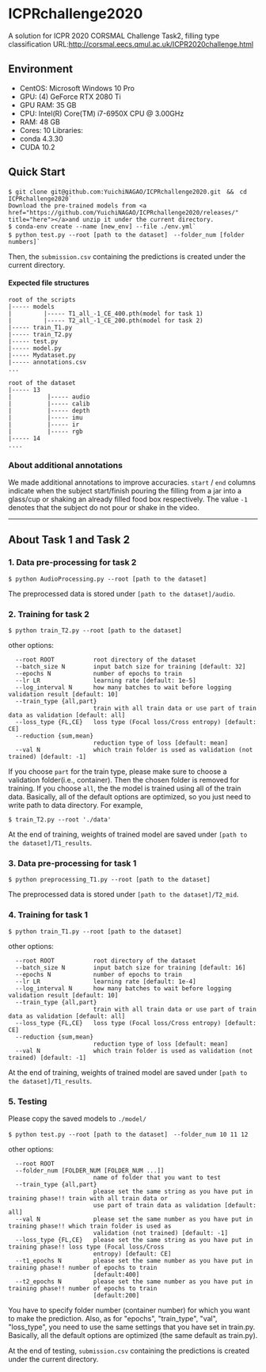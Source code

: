 # ICPRchallenge2020
A solution for ICPR 2020 CORSMAL Challenge Task2, filling type classification
URL:http://corsmal.eecs.qmul.ac.uk/ICPR2020challenge.html

## Environment
- CentOS: Microsoft Windows 10 Pro
- GPU: (4) GeForce RTX 2080 Ti
- GPU RAM: 35 GB
- CPU: Intel(R) Core(TM) i7-6950X CPU @ 3.00GHz
- RAM: 48 GB
- Cores: 10
Libraries:
- conda 4.3.30
- CUDA 10.2

## Quick Start
```
$ git clone git@github.com:YuichiNAGAO/ICPRchallenge2020.git　&&　cd ICPRchallenge2020`
Download the pre-trained models from <a href="https://github.com/YuichiNAGAO/ICPRchallenge2020/releases/" title="here"></a>and unzip it under the current directory.
$ conda-env create --name [new_env] --file ./env.yml`
$ python test.py --root [path to the dataset]　--folder_num [folder numbers]`
```
Then, the `submission.csv` containing the predictions is created under the current directory.

#### Expected file structures

```
root of the scripts
|----- models
|         |----- T1_all_-1_CE_400.pth(model for task 1)
|         |----- T2_all_-1_CE_200.pth(model for task 2)
|----- train_T1.py
|----- train_T2.py
|----- test.py
|----- model.py
|----- Mydataset.py
|----- annotations.csv
...

root of the dataset
|----- 13 
|          |----- audio
|          |----- calib
|          |----- depth
|          |----- imu
|          |----- ir
|          |----- rgb
|----- 14
....
```

### About additional annotations
We made additional annotations to improve accuracies. `start` / `end` columns indicate when the subject start/finish pouring the filling from a jar into a glass/cup or shaking an already filled food box respectively. The value `-1` denotes that the subject do not pour or shake in the video.

------
## About Task 1 and Task 2

### 1. Data pre-processing for task 2
```
$ python AudioProcessing.py --root [path to the dataset]
```
The preprocessed data is stored under `[path to the dataset]/audio`.

### 2. Training for task 2
```
$ python train_T2.py --root [path to the dataset]
```
other options:
```
  --root ROOT           root directory of the dataset
  --batch_size N        input batch size for training [default: 32]
  --epochs N            number of epochs to train
  --lr LR               learning rate [default: 1e-5]
  --log_interval N      how many batches to wait before logging validation result [default: 10]
  --train_type {all,part}
                        train with all train data or use part of train data as validation [default: all]
  --loss_type {FL,CE}   loss type (Focal loss/Cross entropy) [default: CE]
  --reduction {sum,mean}
                        reduction type of loss [default: mean]
  --val N               which train folder is used as validation (not trained) [default: -1]
```
If you choose `part` for the train type, please make sure to choose a validation folder(i.e., container). Then the chosen folder is removed for training.
If you choose `all`, the the model is trained using all of the train data.
Basically, all of the default options are optimized, so you just need to write path to data directory. For example,
```
$ train_T2.py --root './data'
```

At the end of training, weights of trained model are saved under `[path to the dataset]/T1_results`.

### 3. Data pre-processing for task 1
```
$ python preprocessing_T1.py --root [path to the dataset]
```
The preprocessed data is stored under `[path to the dataset]/T2_mid`.

### 4. Training for task 1
```
$ python train_T1.py --root [path to the dataset]
```
other options:
```
  --root ROOT           root directory of the dataset
  --batch_size N        input batch size for training [default: 16]
  --epochs N            number of epochs to train
  --lr LR               learning rate [default: 1e-4]
  --log_interval N      how many batches to wait before logging validation result [default: 10]
  --train_type {all,part}
                        train with all train data or use part of train data as validation [default: all]
  --loss_type {FL,CE}   loss type (Focal loss/Cross entropy) [default: CE]
  --reduction {sum,mean}
                        reduction type of loss [default: mean]
  --val N               which train folder is used as validation (not trained) [default: -1]
```

At the end of training, weights of trained model are saved under `[path to the dataset]/T1_results`.

### 5. Testing
Please copy the saved models to `./model/` 
```
$ python test.py --root [path to the dataset]　--folder_num 10 11 12
```
other options:
```
  --root ROOT
  --folder_num [FOLDER_NUM [FOLDER_NUM ...]]
                        name of folder that you want to test
  --train_type {all,part}
                        please set the same string as you have put in training phase!! train with all train data or
                        use part of train data as validation [default: all]
  --val N               please set the same number as you have put in training phase!! which train folder is used as
                        validation (not trained) [default: -1]
  --loss_type {FL,CE}   please set the same string as you have put in training phase!! loss type (Focal loss/Cross
                        entropy) [default: CE]
  --t1_epochs N         please set the same number as you have put in training phase!! number of epochs to train
                        [default:400]
  --t2_epochs N         please set the same number as you have put in training phase!! number of epochs to train
                        [default:200]
```
You have to specify folder number (container number) for which you want to make the prediction.
Also, as for "epochs", "train_type", "val", "loss_type", you need to use the same settings that you have set in train.py.
Basically, all the default options are optimized (the same default as train.py).

At the end of testing, `submission.csv` containing the predictions is created under the current directory.
